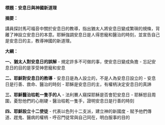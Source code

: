 **標題：安息日與神國新道理**

**摘要：**

講員探討馬可福音中關於安息日的教導，指出猶太人將安息日變成繁瑣的規條，背離了神設立安息日的本意。耶穌強調安息日是人得恩寵和醫治的時刻，並宣告自己是安息日的主，教導神國的新道理。

**大綱：**

**一、猶太人對安息日的誤解**
    - 規定許多不可做的事，使安息日變成負擔
    - 忘記安息日的目的是享受神恩寵和安息

**二、耶穌對安息日的教導**
    - 安息日是為人設立的，不是人為安息日設立的
    - 安息日是行善、救命、醫治的時刻
    - 耶穌是安息日的主，有權柄決定安息日的真諦

**三、耶穌醫治枯乾一隻手的人**
    - 法利賽人窺探耶穌是否會犯安息日
    - 耶穌怒目周圍，憂愁他們的心剛硬
    - 醫治枯乾一隻手，證明安息日是行善的時刻

**四、耶穌設立十二使徒**
    - 代表以色列十二支派，建立神的新國度
    - 賦予他們傳道、趕鬼、醫病的權柄
    - 呼召門徒常與自己同在，明白服事的目的